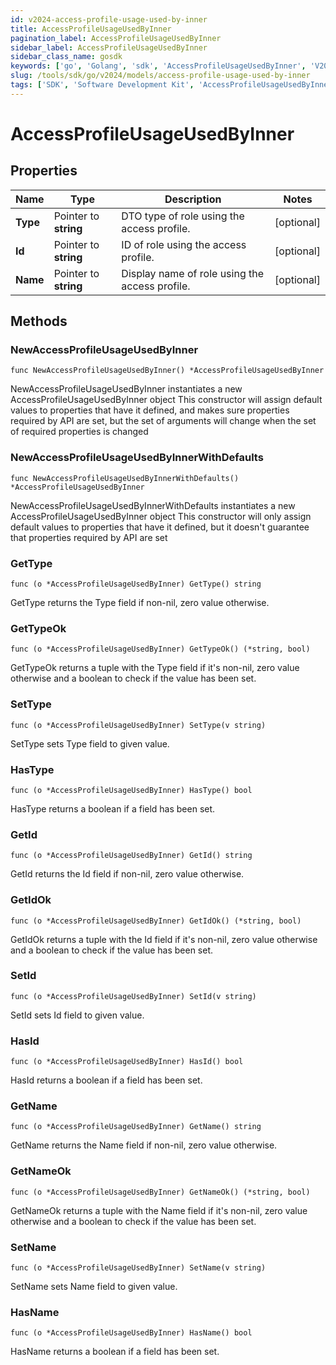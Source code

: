 ```yaml
---
id: v2024-access-profile-usage-used-by-inner
title: AccessProfileUsageUsedByInner
pagination_label: AccessProfileUsageUsedByInner
sidebar_label: AccessProfileUsageUsedByInner
sidebar_class_name: gosdk
keywords: ['go', 'Golang', 'sdk', 'AccessProfileUsageUsedByInner', 'V2024AccessProfileUsageUsedByInner'] 
slug: /tools/sdk/go/v2024/models/access-profile-usage-used-by-inner
tags: ['SDK', 'Software Development Kit', 'AccessProfileUsageUsedByInner', 'V2024AccessProfileUsageUsedByInner']
---
```


# AccessProfileUsageUsedByInner

## Properties

Name | Type | Description | Notes
------------ | ------------- | ------------- | -------------
**Type** | Pointer to **string** | DTO type of role using the access profile. | [optional] 
**Id** | Pointer to **string** | ID of role using the access profile. | [optional] 
**Name** | Pointer to **string** | Display name of role using the access profile. | [optional] 

## Methods

### NewAccessProfileUsageUsedByInner

`func NewAccessProfileUsageUsedByInner() *AccessProfileUsageUsedByInner`

NewAccessProfileUsageUsedByInner instantiates a new AccessProfileUsageUsedByInner object
This constructor will assign default values to properties that have it defined,
and makes sure properties required by API are set, but the set of arguments
will change when the set of required properties is changed

### NewAccessProfileUsageUsedByInnerWithDefaults

`func NewAccessProfileUsageUsedByInnerWithDefaults() *AccessProfileUsageUsedByInner`

NewAccessProfileUsageUsedByInnerWithDefaults instantiates a new AccessProfileUsageUsedByInner object
This constructor will only assign default values to properties that have it defined,
but it doesn't guarantee that properties required by API are set

### GetType

`func (o *AccessProfileUsageUsedByInner) GetType() string`

GetType returns the Type field if non-nil, zero value otherwise.

### GetTypeOk

`func (o *AccessProfileUsageUsedByInner) GetTypeOk() (*string, bool)`

GetTypeOk returns a tuple with the Type field if it's non-nil, zero value otherwise
and a boolean to check if the value has been set.

### SetType

`func (o *AccessProfileUsageUsedByInner) SetType(v string)`

SetType sets Type field to given value.

### HasType

`func (o *AccessProfileUsageUsedByInner) HasType() bool`

HasType returns a boolean if a field has been set.

### GetId

`func (o *AccessProfileUsageUsedByInner) GetId() string`

GetId returns the Id field if non-nil, zero value otherwise.

### GetIdOk

`func (o *AccessProfileUsageUsedByInner) GetIdOk() (*string, bool)`

GetIdOk returns a tuple with the Id field if it's non-nil, zero value otherwise
and a boolean to check if the value has been set.

### SetId

`func (o *AccessProfileUsageUsedByInner) SetId(v string)`

SetId sets Id field to given value.

### HasId

`func (o *AccessProfileUsageUsedByInner) HasId() bool`

HasId returns a boolean if a field has been set.

### GetName

`func (o *AccessProfileUsageUsedByInner) GetName() string`

GetName returns the Name field if non-nil, zero value otherwise.

### GetNameOk

`func (o *AccessProfileUsageUsedByInner) GetNameOk() (*string, bool)`

GetNameOk returns a tuple with the Name field if it's non-nil, zero value otherwise
and a boolean to check if the value has been set.

### SetName

`func (o *AccessProfileUsageUsedByInner) SetName(v string)`

SetName sets Name field to given value.

### HasName

`func (o *AccessProfileUsageUsedByInner) HasName() bool`

HasName returns a boolean if a field has been set.


